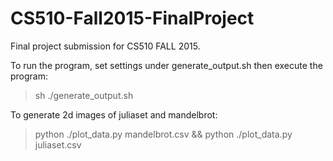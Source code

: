 # CS510-Fall2015-FinalProject

Final project submission for CS510 FALL 2015.

To run the program, set settings under generate_output.sh then execute the program: 
>sh ./generate_output.sh

To generate 2d images of juliaset and mandelbrot: 
>python ./plot_data.py mandelbrot.csv && python ./plot_data.py juliaset.csv
